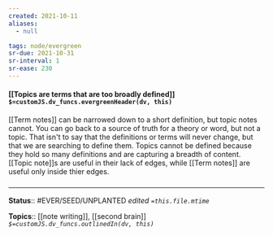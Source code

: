 ```yaml
---
created: 2021-10-11
aliases:
  - null

tags: node/evergreen
sr-due: 2021-10-31
sr-interval: 1
sr-ease: 230
---
```

#### [[Topics are terms that are too broadly defined]] `$=customJS.dv_funcs.evergreenHeader(dv, this)`

[[Term notes]] can be narrowed down to a short definition, but topic notes cannot. You can go back to a source of truth for a theory or word, but not a topic. That isn't to say that the definitions or terms will never change, but that we are searching to define them. Topics cannot be defined because they hold so many definitions and are capturing a breadth of content. [[Topic note]]s are useful in their lack of edges, while [[Term notes]] are useful only inside thier edges.

### <hr class="footnote"/>

**Status**:: #EVER/SEED/UNPLANTED
*edited `=this.file.mtime`*

**Topics**:: [[note writing]], [[second brain]]
*`$=customJS.dv_funcs.outlinedIn(dv, this)`*


